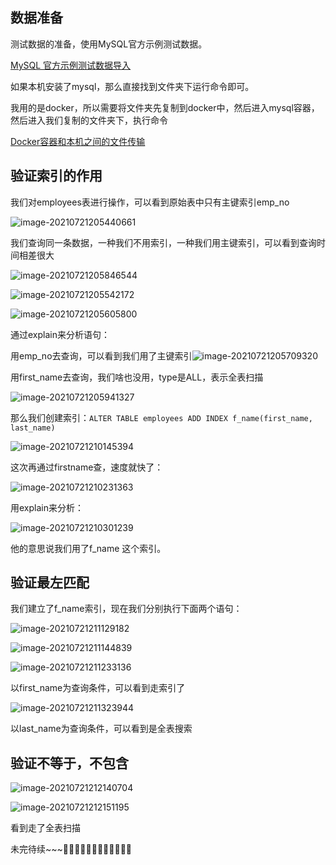 ## 数据准备

测试数据的准备，使用MySQL官方示例测试数据。

[MySQL 官方示例测试数据导入](https://blog.csdn.net/active_it/article/details/80764821)

如果本机安装了mysql，那么直接找到文件夹下运行命令即可。

我用的是docker，所以需要将文件夹先复制到docker中，然后进入mysql容器，然后进入我们复制的文件夹下，执行命令

[Docker容器和本机之间的文件传输](https://blog.csdn.net/leafage_m/article/details/72082011)

## 验证索引的作用

我们对employees表进行操作，可以看到原始表中只有主键索引emp_no

![image-20210721205440661](https://gitee.com/keke518/MarkDownPicture/raw/master/img/image-20210721205440661.png)

我们查询同一条数据，一种我们不用索引，一种我们用主键索引，可以看到查询时间相差很大

![image-20210721205846544](https://gitee.com/keke518/MarkDownPicture/raw/master/img/image-20210721205846544.png)

![image-20210721205542172](https://gitee.com/keke518/MarkDownPicture/raw/master/img/image-20210721205542172.png)

![image-20210721205605800](https://gitee.com/keke518/MarkDownPicture/raw/master/img/image-20210721205605800.png)

通过explain来分析语句：

用emp_no去查询，可以看到我们用了主键索引![image-20210721205709320](https://gitee.com/keke518/MarkDownPicture/raw/master/img/image-20210721205709320.png)

用first_name去查询，我们啥也没用，type是ALL，表示全表扫描

![image-20210721205941327](https://gitee.com/keke518/MarkDownPicture/raw/master/img/image-20210721205941327.png)

那么我们创建索引：`ALTER TABLE employees ADD INDEX f_name(first_name, last_name)`

![image-20210721210145394](https://gitee.com/keke518/MarkDownPicture/raw/master/img/image-20210721210145394.png)

这次再通过firstname查，速度就快了：

![image-20210721210231363](https://gitee.com/keke518/MarkDownPicture/raw/master/img/image-20210721210231363.png)

用explain来分析：

![image-20210721210301239](https://gitee.com/keke518/MarkDownPicture/raw/master/img/image-20210721210301239.png)

他的意思说我们用了f_name 这个索引。

## 验证最左匹配

我们建立了f_name索引，现在我们分别执行下面两个语句：

![image-20210721211129182](https://gitee.com/keke518/MarkDownPicture/raw/master/img/image-20210721211129182.png)

![image-20210721211144839](https://gitee.com/keke518/MarkDownPicture/raw/master/img/image-20210721211144839.png)

![image-20210721211233136](https://gitee.com/keke518/MarkDownPicture/raw/master/img/image-20210721211233136.png)

以first_name为查询条件，可以看到走索引了

![image-20210721211323944](https://gitee.com/keke518/MarkDownPicture/raw/master/img/image-20210721211323944.png)

以last_name为查询条件，可以看到是全表搜索

## 验证不等于，不包含

![image-20210721212140704](https://gitee.com/keke518/MarkDownPicture/raw/master/img/image-20210721212140704.png)

![image-20210721212151195](https://gitee.com/keke518/MarkDownPicture/raw/master/img/image-20210721212151195.png)

看到走了全表扫描





未完待续~~~🐳🐳🐳🐳🐳🐳🐳🐳🐳🐳🐳🐳

